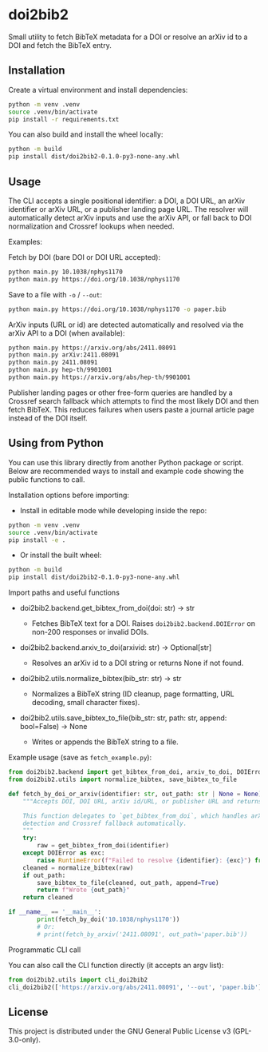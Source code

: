 # doi2bib2

Small utility to fetch BibTeX metadata for a DOI or resolve an arXiv id to a DOI
and fetch the BibTeX entry.

## Installation

Create a virtual environment and install dependencies:

```bash
python -m venv .venv
source .venv/bin/activate
pip install -r requirements.txt
```

You can also build and install the wheel locally:

```bash
python -m build
pip install dist/doi2bib2-0.1.0-py3-none-any.whl
```

## Usage

The CLI accepts a single positional identifier: a DOI, a DOI URL, an arXiv
identifier or arXiv URL, or a publisher landing page URL. The resolver will
automatically detect arXiv inputs and use the arXiv API, or fall back to DOI
normalization and Crossref lookups when needed.

Examples:

Fetch by DOI (bare DOI or DOI URL accepted):

```bash
python main.py 10.1038/nphys1170
python main.py https://doi.org/10.1038/nphys1170
```

Save to a file with `-o` / `--out`:

```bash
python main.py https://doi.org/10.1038/nphys1170 -o paper.bib
```

ArXiv inputs (URL or id) are detected automatically and resolved via the
arXiv API to a DOI (when available):

```bash
python main.py https://arxiv.org/abs/2411.08091
python main.py arXiv:2411.08091
python main.py 2411.08091
python main.py hep-th/9901001
python main.py https://arxiv.org/abs/hep-th/9901001
```

Publisher landing pages or other free-form queries are handled by a Crossref
search fallback which attempts to find the most likely DOI and then fetch
BibTeX. This reduces failures when users paste a journal article page instead
of the DOI itself.

## Using from Python

You can use this library directly from another Python package or script. Below are recommended ways to install and example code showing the public functions to call.

Installation options before importing:

- Install in editable mode while developing inside the repo:

```bash
python -m venv .venv
source .venv/bin/activate
pip install -e .
```

- Or install the built wheel:

```bash
python -m build
pip install dist/doi2bib2-0.1.0-py3-none-any.whl
```

Import paths and useful functions
- doi2bib2.backend.get_bibtex_from_doi(doi: str) -> str
	- Fetches BibTeX text for a DOI. Raises `doi2bib2.backend.DOIError` on non-200 responses or invalid DOIs.

- doi2bib2.backend.arxiv_to_doi(arxivid: str) -> Optional[str]
	- Resolves an arXiv id to a DOI string or returns None if not found.

- doi2bib2.utils.normalize_bibtex(bib_str: str) -> str
	- Normalizes a BibTeX string (ID cleanup, page formatting, URL decoding, small character fixes).

- doi2bib2.utils.save_bibtex_to_file(bib_str: str, path: str, append: bool=False) -> None
	- Writes or appends the BibTeX string to a file.

Example usage (save as `fetch_example.py`):

```python
from doi2bib2.backend import get_bibtex_from_doi, arxiv_to_doi, DOIError
from doi2bib2.utils import normalize_bibtex, save_bibtex_to_file

def fetch_by_doi_or_arxiv(identifier: str, out_path: str | None = None) -> str:
	"""Accepts DOI, DOI URL, arXiv id/URL, or publisher URL and returns BibTeX.

	This function delegates to `get_bibtex_from_doi`, which handles arXiv
	detection and Crossref fallback automatically.
	"""
	try:
		raw = get_bibtex_from_doi(identifier)
	except DOIError as exc:
		raise RuntimeError(f"Failed to resolve {identifier}: {exc}") from exc
	cleaned = normalize_bibtex(raw)
	if out_path:
		save_bibtex_to_file(cleaned, out_path, append=True)
		return f"Wrote {out_path}"
	return cleaned

if __name__ == '__main__':
		print(fetch_by_doi('10.1038/nphys1170'))
		# Or:
		# print(fetch_by_arxiv('2411.08091', out_path='paper.bib'))
```

Programmatic CLI call

You can also call the CLI function directly (it accepts an argv list):

```python
from doi2bib2.utils import cli_doi2bib2
cli_doi2bib2(['https://arxiv.org/abs/2411.08091', '--out', 'paper.bib'])
```

License
-------
This project is distributed under the GNU General Public License v3 (GPL-3.0-only).
